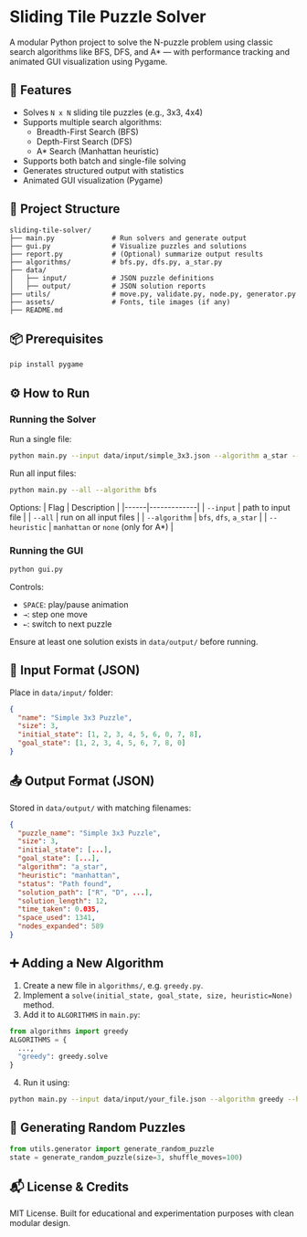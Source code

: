 # Sliding Tile Puzzle Solver

A modular Python project to solve the N-puzzle problem using classic search algorithms like BFS, DFS, and A* — with performance tracking and animated GUI visualization using Pygame.



## 🚀 Features

- Solves `N x N` sliding tile puzzles (e.g., 3x3, 4x4)
- Supports multiple search algorithms:
  - Breadth-First Search (BFS)
  - Depth-First Search (DFS)
  - A* Search (Manhattan heuristic)
- Supports both batch and single-file solving
- Generates structured output with statistics
- Animated GUI visualization (Pygame)



## 📁 Project Structure

```
sliding-tile-solver/
├── main.py              # Run solvers and generate output
├── gui.py               # Visualize puzzles and solutions
├── report.py            # (Optional) summarize output results
├── algorithms/          # bfs.py, dfs.py, a_star.py
├── data/
│   ├── input/           # JSON puzzle definitions
│   ├── output/          # JSON solution reports
├── utils/               # move.py, validate.py, node.py, generator.py
├── assets/              # Fonts, tile images (if any)
├── README.md
```



## 📦 Prerequisites

```bash
pip install pygame
```



## ⚙️ How  to Run

### Running the Solver

Run a single file:
```bash
python main.py --input data/input/simple_3x3.json --algorithm a_star --heuristic manhattan
```

Run all input files:
```bash
python main.py --all --algorithm bfs
```

Options:
| Flag | Description |
|------|-------------|
| `--input` | path to input file |
| `--all`   | run on all input files |
| `--algorithm` | `bfs`, `dfs`, `a_star` |
| `--heuristic` | `manhattan` or `none` (only for A*) |

### Running the GUI

```bash
python gui.py
```

Controls:
- `SPACE`: play/pause animation
- `→`: step one move
- `←`: switch to next puzzle

Ensure at least one solution exists in `data/output/` before running.



## 🧮 Input Format (JSON)

Place in `data/input/` folder:
```json
{
  "name": "Simple 3x3 Puzzle",
  "size": 3,
  "initial_state": [1, 2, 3, 4, 5, 6, 0, 7, 8],
  "goal_state": [1, 2, 3, 4, 5, 6, 7, 8, 0]
}
```



## 📤 Output Format (JSON)

Stored in `data/output/` with matching filenames:
```json
{
  "puzzle_name": "Simple 3x3 Puzzle",
  "size": 3,
  "initial_state": [...],
  "goal_state": [...],
  "algorithm": "a_star",
  "heuristic": "manhattan",
  "status": "Path found",
  "solution_path": ["R", "D", ...],
  "solution_length": 12,
  "time_taken": 0.035,
  "space_used": 1341,
  "nodes_expanded": 589
}
```



## ➕ Adding a New Algorithm

1. Create a new file in `algorithms/`, e.g. `greedy.py`.
2. Implement a `solve(initial_state, goal_state, size, heuristic=None)` method.
3. Add it to `ALGORITHMS` in `main.py`:
```python
from algorithms import greedy
ALGORITHMS = {
  ...,
  "greedy": greedy.solve
}
```
4. Run it using:
```bash
python main.py --input data/input/your_file.json --algorithm greedy --heuristic manhattan
```



## 🧪 Generating Random Puzzles

```python
from utils.generator import generate_random_puzzle
state = generate_random_puzzle(size=3, shuffle_moves=100)
```



## 📬 License & Credits

MIT License. Built for educational and experimentation purposes with clean modular design.
